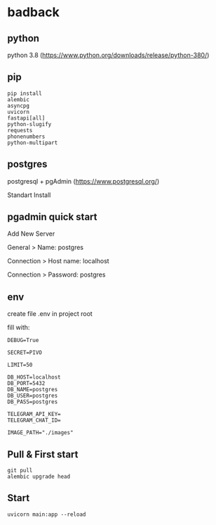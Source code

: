 # badback

## python
python 3.8 (https://www.python.org/downloads/release/python-380/)

## pip
```
pip install
alembic
asyncpg
uvicorn
fastapi[all]
python-slugify
requests
phonenumbers
python-multipart
```

## postgres 
postgresql + pgAdmin (https://www.postgresql.org/)

Standart Install

## pgadmin quick start
Add New Server

General > Name: postgres

Connection > Host name: localhost

Connection > Password: postgres

## env
create file .env in project root

fill with:
```
DEBUG=True

SECRET=PIVO

LIMIT=50

DB_HOST=localhost
DB_PORT=5432
DB_NAME=postgres
DB_USER=postgres
DB_PASS=postgres

TELEGRAM_API_KEY=
TELEGRAM_CHAT_ID=

IMAGE_PATH="./images"
```

## Pull & First start
```
git pull
alembic upgrade head
```

## Start
```
uvicorn main:app --reload
```
